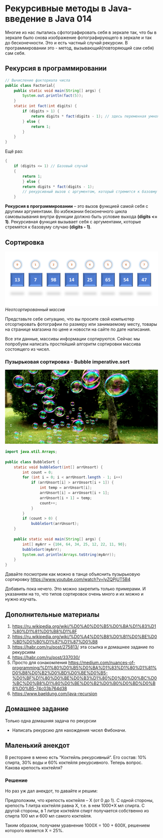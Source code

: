 # Рекурсивные методы в Java- введение в Java 014

Многие из нас пытались сфотографировать себя в зеркале так, что бы в зеркале было снова изображение фотографирующего в зеркале и так до бесконечности. Это и есть частный случай рекурсии. В программировании это - метод, вызывающий(повторяющий сам себя) сам себя.

## Рекурсия в программировании

```Java
// Вычисление факториала числа
public class Factorial{
	public static void main(String[] args) {
		System.out.println(fact(5));
	}
	static int fact(int digits) {
		if (digits > 1) {
			return digits * fact(digits - 1); // здесь переменная умножается на метод
		} else {
			return 1;
		}
	}
}
```

Ещё раз:

```Java
{
	if (digits <= 1) // Базовый случай
	{
		return 1;
		} else {
		return digits * fact(digits - 1);
		// рекурсивный вызов с аргументом, который стремится к базовму случаю.
	}
```

**Рекурсия в программировании** – это вызов функцией самой себя с другими аргументами. Во избежании бесконечного цикла самовызывания внутри функции должно быть условие выхода **(digits <= 1)**. Рекурсивная функция вызывает себя с аргументами, которые стремятся к базовуму случаю **(digits - 1)**.

## Сортировка

![массив требующий сортировки](res/bubble-sort-025.png)
*Неотсортированный массив*

Представьте себе ситуацию, что вы просите свой компьютер отсортировать фотографии по размеру или занимаемому месту, товары на странице магазина по цене и новости на сайте по дате написания.

Все эти данные, массивы информации сортируются. Сейчас мы попробуем написать простейший алгоритм сортировки массива состоящего из чисел.

### Пузырьковая сортировка - Bubble imperative.sort

![Пузырьковая сортировка или Bubble imperative.sort](res/soap-bubbles-025.jpg "Пузырьковая сортировка или Bubble imperative.sort")

```Java
import java.util.Arrays;

public class BubbleSort {
	static void bubbleSort(int[] arrUnsort) {
		int count = 0;
		for (int i = 0; i < arrUnsort.length - 1; i++)
			if (arrUnsort[i] > arrUnsort[i + 1]) {
				int temp = arrUnsort[i];
				arrUnsort[i] = arrUnsort[i + 1];
				arrUnsort[i + 1] = temp;
				count++;
			}
		}
		if (count > 0) {
			bubbleSort(arrUnsort);
	}

	public static void main(String[] args) {
		int[] myArr = {104, 64, 34, 25, 12, 22, 11, 90};
		bubbleSort(myArr);
		System.out.println(Arrays.toString(myArr));
	}
}
```

Давайте посмотрим как можно в танце объяснить пузырьковую сортировку
https://www.youtube.com/watch?v=lyZQPjUT5B4

Добавить пока нечего. Это можно закрепить только примерами. И указанием на то, что типов сортировок очень много и их можно и нужно изучать.

## Дополнительные материалы

1. https://ru.wikipedia.org/wiki/%D0%A0%D0%B5%D0%BA%D1%83%D1%80%D1%81%D0%B8%D1%8F
2. https://ru.wikipedia.org/wiki/%D0%A4%D0%B8%D0%B1%D0%BE%D0%BD%D0%B0%D1%87%D1%87%D0%B8
2. https://habr.com/ru/post/275813/ эта ссылка и домашнее задание по рекурсиям
3. https://habr.com/ru/post/337030/
4. Просто для ознакомления https://medium.com/nuances-of-programming/%D1%80%D0%B5%D0%BA%D1%83%D1%80%D1%81%D0%B8%D0%B2%D0%BD%D0%BE%D0%B5-%D0%BF%D1%80%D0%BE%D0%B3%D1%80%D0%B0%D0%BC%D0%BC%D0%B8%D1%80%D0%BE%D0%B2%D0%B0%D0%BD%D0%B8%D0%B5-74c03b764d38
5. https://www.baeldung.com/java-recursion

## Домашнее задание

Только одна домашняя задача по рекурсии

+ Написать рекурсию для нахождения чисел Фибоначи.

## Маленький анекдот

В ресторане в меню есть “Коктейль рекурсивный“. Его состав: 10% спирта, 30% воды и 60% коктейля рекурсивного. Теперь вопрос. Какова крепость коктейля?

### Решение

Но раз уж дал анекдот, то давайте и решим:

Предположим, что крепость коктейля – X (от 0 до 1). С одной стороны, крепость 1 литра коктейля равна X, т.е. в нем 1000*X мл спирта. С другой стороны, в 1 литре коктейля спирт получается собственно из спирта 100 мл и 600 мл самого коктейля.

Таким образом, получаем уравнение 1000X = 100 + 600X, решением которого является X = 25%.

